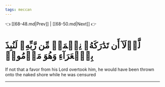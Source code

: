 ```yaml
---
tags: meccan
---
```


👈 [[68-48.md|Prev]] | [[68-50.md|Next]] 👉

# لَّوۡلَآ أَن تَدَٰرَكَهُۥ نِعۡمَةٞ مِّن رَّبِّهِۦ لَنُبِذَ بِٱلۡعَرَآءِ وَهُوَ مَذۡمُومٞ

If not that a favor from his Lord overtook him, he would have been thrown onto the naked shore while he was censured

---

